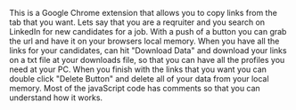 This is a Google Chrome extension that allows you to copy links from the tab that you want.
 Lets say that you are a reqruiter and you search on LinkedIn for new candidates for a job. With a push of a button you can grab the url and have it on your browsers local memory. 
 When you have all the links for your candidates, can hit "Download Data" and download your links on a txt file at your downloads file, so that you can have all the profiles you need at your PC. When you finish with the links that you want you can double click "Delete Button" and delete all of your data from your local memory. Most of the javaScript code has comments so that you can understand how it works.
